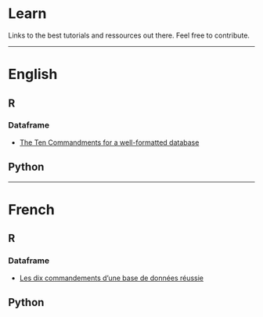 # Learn
Links to the best tutorials and ressources out there. Feel free to contribute.

----

# English

## R

### Dataframe

- [The Ten Commandments for a well-formatted database](https://rtask.thinkr.fr/blog/the-ten-commandments-for-a-well-formatted-database/)

## Python


----

# French

## R

### Dataframe

- [Les dix commandements d’une base de données réussie](https://thinkr.fr/base-de-donnees-reussie/)

## Python
